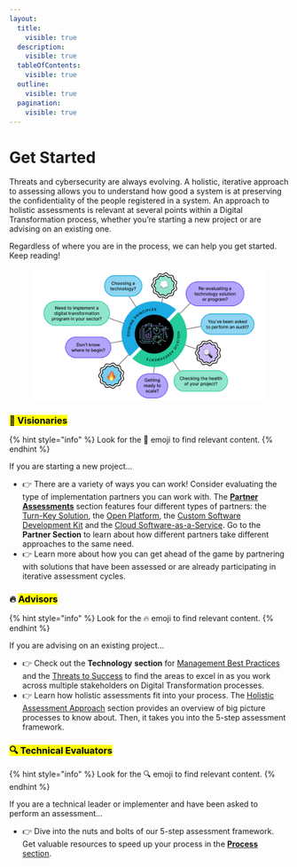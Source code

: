 ```yaml
---
layout:
  title:
    visible: true
  description:
    visible: true
  tableOfContents:
    visible: true
  outline:
    visible: true
  pagination:
    visible: true
---
```


# Get Started

Threats and cybersecurity are always evolving. A holistic, iterative approach to assessing allows you to understand how good a system is at preserving the confidentiality of the people registered in a system. An approach to holistic assessments is relevant at several points within a Digital Transformation process, whether you’re starting a new project or are advising on an existing one.&#x20;

Regardless of where you are in the process, we can help you get started. Keep reading!

<figure><img src=".gitbook/assets/get started-assessment.png" alt=""><figcaption></figcaption></figure>

### <mark style="background-color:yellow;">💭 Visionaries</mark>

{% hint style="info" %}
Look for the 💭 emoji to find relevant content.
{% endhint %}

If you are starting a new project...

* 👉 There are a variety of ways you can work! Consider evaluating the type of implementation partners you can work with. The [**Partner Assessments**](partners/partner-assessments/) section features four different types of partners: the [Turn-Key Solution](partners/partner-assessments/the-turn-key-solution.md), the [Open Platform](partners/partner-assessments/the-open-platform.md), the [Custom Software Development Kit](partners/partner-assessments/the-custom-software-development-kit.md) and the [Cloud Software-as-a-Service](partners/partner-assessments/the-cloud-software-as-a-service.md). Go to the **Partner Section** to learn about how different partners take different approaches to the same need.&#x20;
* 👉 Learn more about how you can get ahead of the game by partnering with solutions that have been assessed or are already participating in iterative assessment cycles.



### 🔥 <mark style="background-color:yellow;">Advisors</mark>

{% hint style="info" %}
Look for the 🔥 emoji to find relevant content.
{% endhint %}

If you are advising on an existing project...

* 👉 Check out the **Technology** **section** for [Management Best Practices](technology/beauty-and-flaws-of-architecture.md) and the [Threats to Success](people/threats-to-success.md) to find the areas to excel in as you work across multiple stakeholders on Digital Transformation processes.&#x20;
* 👉 Learn how holistic assessments fit into your process. The [Holistic Assessment Approach](process/holistic-audits-for-ict4d.md) section provides an overview of big picture processes to know about. Then, it takes you into the 5-step assessment framework.&#x20;



### <mark style="background-color:yellow;">🔍 Technical Evaluators</mark>

{% hint style="info" %}
Look for the 🔍 emoji to find relevant content.
{% endhint %}

If you are a technical leader or implementer and have been asked to perform an assessment...

* 👉 Dive into the nuts and bolts of our 5-step assessment framework. Get valuable resources to speed up your process in the [**Process** section](broken-reference).

